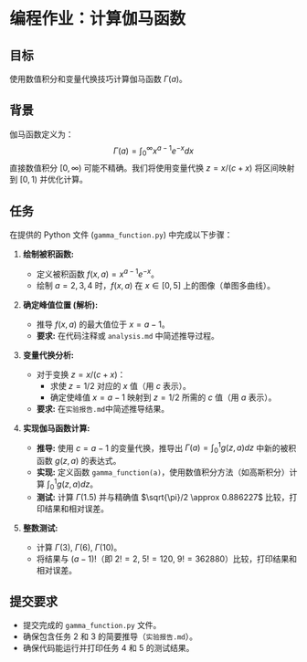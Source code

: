 # 编程作业：计算伽马函数

## 目标

使用数值积分和变量代换技巧计算伽马函数 $\Gamma(a)$。

## 背景

伽马函数定义为：
$$
\Gamma(a) = \int_0^\infty x^{a-1} e^{-x} d x
$$
直接数值积分 $[0, \infty)$ 可能不精确。我们将使用变量代换 $z = x/(c+x)$ 将区间映射到 $[0, 1)$ 并优化计算。

## 任务

在提供的 Python 文件 (`gamma_function.py`) 中完成以下步骤：

1.  **绘制被积函数:**
    *   定义被积函数 $f(x, a) = x^{a-1} e^{-x}$。
    *   绘制 $a=2, 3, 4$ 时，$f(x, a)$ 在 $x \in [0, 5]$ 上的图像（单图多曲线）。

2.  **确定峰值位置 (解析):**
    *   推导 $f(x, a)$ 的最大值位于 $x=a-1$。
    *   **要求:** 在代码注释或 `analysis.md` 中简述推导过程。

3.  **变量代换分析:**
    *   对于变换 $z = x/(c+x)$：
        *   求使 $z=1/2$ 对应的 $x$ 值（用 $c$ 表示）。
        *   确定使峰值 $x=a-1$ 映射到 $z=1/2$ 所需的 $c$ 值（用 $a$ 表示）。
    *   **要求:** 在`实验报告.md`中简述推导结果。

4.  **实现伽马函数计算:**
    *   **推导:** 使用 $c=a-1$ 的变量代换，推导出 $\Gamma(a) = \int_0^1 g(z, a) dz$ 中新的被积函数 $g(z, a)$ 的表达式。
    *   **实现:** 定义函数 `gamma_function(a)`，使用数值积分方法（如高斯积分）计算 $\int_0^1 g(z, a) dz$。
    *   **测试:** 计算 $\Gamma(1.5)$ 并与精确值 $\sqrt{\pi}/2 \approx 0.886227$ 比较，打印结果和相对误差。

5.  **整数测试:**
    *   计算 $\Gamma(3)$, $\Gamma(6)$, $\Gamma(10)$。
    *   将结果与 $(a-1)!$（即 $2!=2$, $5!=120$, $9!=362880$）比较，打印结果和相对误差。

## 提交要求

*   提交完成的 `gamma_function.py` 文件。
*   确保包含任务 2 和 3 的简要推导（`实验报告.md`）。
*   确保代码能运行并打印任务 4 和 5 的测试结果。